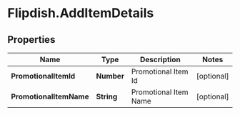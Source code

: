 # Flipdish.AddItemDetails

## Properties
Name | Type | Description | Notes
------------ | ------------- | ------------- | -------------
**PromotionalItemId** | **Number** | Promotional Item Id | [optional] 
**PromotionalItemName** | **String** | Promotional Item Name | [optional] 


